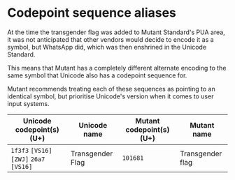 # Codepoint sequence aliases

At the time the transgender flag was added to Mutant Standard's PUA area, it was not anticipated that other vendors would decide to encode it as a symbol, but WhatsApp did, which was then enshrined in the Unicode Standard.

This means that Mutant has a completely different alternate encoding to the same symbol that Unicode also has a codepoint sequence for.

Mutant recommends treating each of these sequences as pointing to an identical symbol, but prioritise Unicode's version when it comes to user input systems.

| Unicode codepoint(s) (U+) | Unicode name | Mutant codepoint(s) (U+) | Mutant name |
| ---- | ---- | ---- | ---- |
| `1f3f3` `[VS16]` `[ZWJ]` `26a7` `[VS16]` | Transgender Flag | `101681` | Transgender flag |
